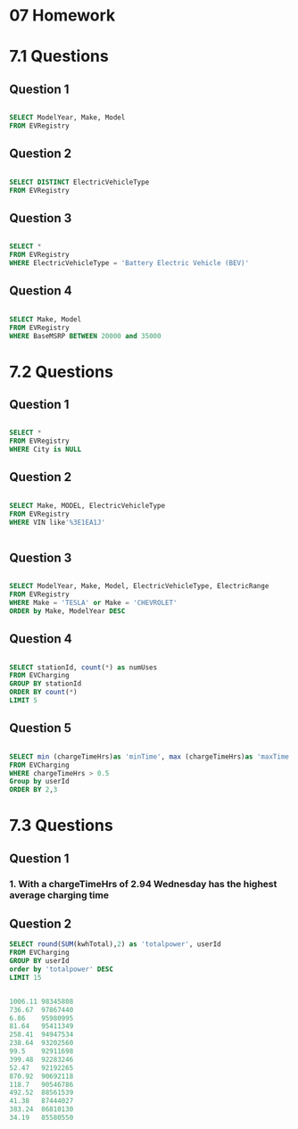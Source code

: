 # 07 Homework 

# 7.1 Questions 

## Question 1
```SQL

SELECT ModelYear, Make, Model
FROM EVRegistry


```

## Question 2
```SQL

SELECT DISTINCT ElectricVehicleType
FROM EVRegistry

```

## Question 3
```SQL

SELECT *
FROM EVRegistry
WHERE ElectricVehicleType = 'Battery Electric Vehicle (BEV)'


```

## Question 4
```SQL

SELECT Make, Model
FROM EVRegistry
WHERE BaseMSRP BETWEEN 20000 and 35000


```
# 7.2 Questions 

## Question 1
```SQL

SELECT *
FROM EVRegistry
WHERE City is NULL


```
## Question 2
```SQL

SELECT Make, MODEL, ElectricVehicleType
FROM EVRegistry
WHERE VIN like'%3E1EA1J'



```
## Question 3
```SQL

SELECT ModelYear, Make, Model, ElectricVehicleType, ElectricRange
FROM EVRegistry
WHERE Make = 'TESLA' or Make = 'CHEVROLET'
ORDER by Make, ModelYear DESC


```
## Question 4
```SQL

SELECT stationId, count(*) as numUses
FROM EVCharging
GROUP BY stationId
ORDER BY count(*)
LIMIT 5


```
## Question 5
```SQL

SELECT min (chargeTimeHrs)as 'minTime', max (chargeTimeHrs)as 'maxTime', userId
FROM EVCharging
WHERE chargeTimeHrs > 0.5
Group by userId
ORDER BY 2,3


```
# 7.3 Questions 

## Question 1

### 1. With a chargeTimeHrs of 2.94 Wednesday has the highest average charging time

## Question 2
```SQL
SELECT round(SUM(kwhTotal),2) as 'totalpower', userId
FROM EVCharging
GROUP BY userId
order by 'totalpower' DESC
LIMIT 15


1006.11	98345808
736.67	97867440
6.86	95980995
81.64	95411349
258.41	94947534
238.64	93202560
99.5	92911698
399.48	92283246
52.47	92192265
870.92	90692118
118.7	90546786
492.52	88561539
41.38	87444027
383.24	86810130
34.19	85580550




```
